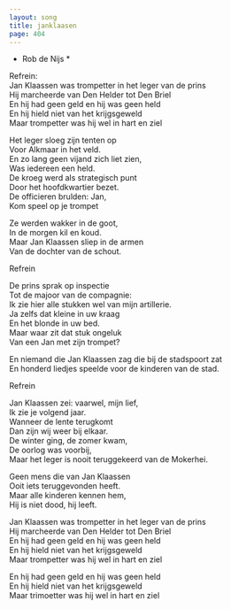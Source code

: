 ```yaml
---
layout: song
title: janklaasen
page: 404
---
```


* Rob de Nijs *  

Refrein:  
Jan Klaassen was trompetter in het leger van de prins  
Hij marcheerde van Den Helder tot Den Briel  
En hij had geen geld en hij was geen held  
En hij hield niet van het krijgsgeweld  
Maar trompetter was hij wel in hart en ziel  

Het leger sloeg zijn tenten op  
Voor Alkmaar in het veld.  
En zo lang geen vijand zich liet zien,  
Was iedereen een held.  
De kroeg werd als strategisch punt  
Door het hoofdkwartier bezet.  
De officieren brulden: Jan,  
Kom speel op je trompet  

Ze werden wakker in de goot,  
In de morgen kil en koud.  
Maar Jan Klaassen sliep in de armen  
Van de dochter van de schout.  

Refrein  

De prins sprak op inspectie  
Tot de majoor van de compagnie:  
Ik zie hier alle stukken wel van mijn artillerie.  
Ja zelfs dat kleine in uw kraag  
En het blonde in uw bed.  
Maar waar zit dat stuk ongeluk  
Van een Jan met zijn trompet?  

En niemand die Jan Klaassen zag die bij de stadspoort zat  
En honderd liedjes speelde voor de kinderen van de stad.  

Refrein  

Jan Klaassen zei: vaarwel, mijn lief,  
Ik zie je volgend jaar.  
Wanneer de lente terugkomt  
Dan zijn wij weer bij elkaar.  
De winter ging, de zomer kwam,  
De oorlog was voorbij,  
Maar het leger is nooit teruggekeerd van de Mokerhei.  

Geen mens die van Jan Klaassen  
Ooit iets teruggevonden heeft.  
Maar alle kinderen kennen hem,  
Hij is niet dood, hij leeft.  

Jan Klaassen was trompetter in het leger van de prins  
Hij marcheerde van Den Helder tot Den Briel  
En hij had geen geld en hij was geen held  
En hij hield niet van het krijgsgeweld  
Maar trompetter was hij wel in hart en ziel  

En hij had geen geld en hij was geen held  
En hij hield niet van het krijgsgeweld  
Maar trimoetter was hij wel in hart en ziel  
